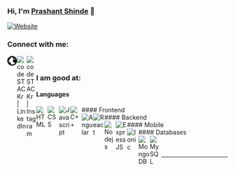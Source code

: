 ### Hi, I'm [Prashant Shinde][website] 👋

[![Website](https://img.shields.io/website?label=www.prashantshinde.in&style=for-the-badge&url=https%3A%2F%2Fwww.prashantshinde.in)](https://www.prashantshinde.in)

### Connect with me:

[<img align="left" alt="codeSTACKr.com" width="22px" src="https://raw.githubusercontent.com/iconic/open-iconic/master/svg/globe.svg" />][website]
[<img align="left" alt="codeSTACKr | LinkedIn" width="22px" src="https://cdn.jsdelivr.net/npm/simple-icons@v3/icons/linkedin.svg" />][linkedin]
[<img align="left" alt="codeSTACKr | Instagram" width="22px" src="https://cdn.jsdelivr.net/npm/simple-icons@v3/icons/instagram.svg" />][instagram]

<br />

### I am good at:

#### Languages <br/>
<img align="left" alt="HTML" width="26px" src="https://www.prashantshinde.in/assets/images/skills/html.png" />
<img align="left" alt="CSS" width="26px" src="https://www.prashantshinde.in/assets/images/skills/css.png" />
<img align="left" alt="Javascript" width="26px" src="https://www.prashantshinde.in/assets/images/skills/javascript.png" />
<img align="left" alt="C++" width="26px" src="https://www.prashantshinde.in/assets/images/skills/cpp.png" />
#### Frontend <br/>
<img align="left" alt="Angular" width="26px" src="https://www.prashantshinde.in/assets/images/skills/angular.png" />
<img align="left" alt="React" width="26px" src="https://www.prashantshinde.in/assets/images/skills/react.png" />
#### Backend  <br/>
<img align="left" alt="Nodejs" width="26px" src="https://www.prashantshinde.in/assets/images/skills/nodejs.png" />
<img align="left" alt="ExpressJS" width="26px" src="https://www.prashantshinde.in/assets/images/skills/expressjs.png" />
#### Mobile  <br/>
<img align="left" alt="Ionic" width="26px" src="https://www.prashantshinde.in/assets/images/skills/ionic.png" />
#### Databases  <br/>
<img align="left" alt="MongoDB" width="26px" src="https://www.prashantshinde.in/assets/images/skills/mongo.png" />
<img align="left" alt="MySQL" width="26px" src="https://www.prashantshinde.in/assets/images/skills/mysql.png" />

<br />
<br />

---

[website]: https://www.prashantshinde.in
[instagram]: https://instagram.com/prashantns9
[linkedin]: https://linkedin.com/in/prashantns9

